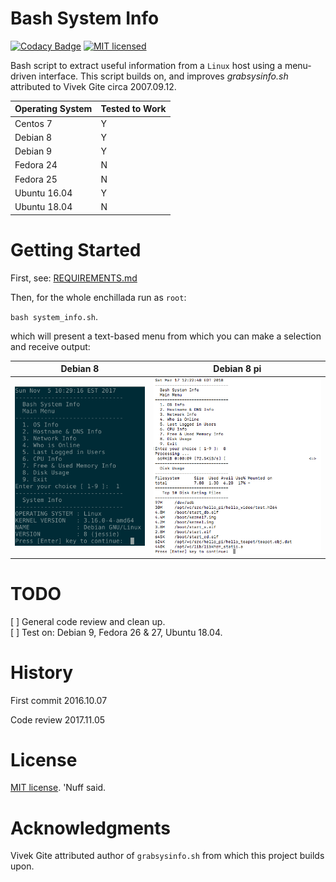 # Bash System Info 
[![Codacy Badge](https://api.codacy.com/project/badge/Grade/5a3b5bbe370e409a96a0de70b1c95c31)](https://www.codacy.com/app/marshki/bash_sys_info?utm_source=github.com&amp;utm_medium=referral&amp;utm_content=marshki/bash_sys_info&amp;utm_campaign=Badge_Grade)
[![MIT licensed](https://img.shields.io/badge/license-MIT-blue.svg)](https://raw.githubusercontent.com/hyperium/hyper/master/LICENSE)

Bash script to extract useful information from a `Linux` host using a menu-driven interface.
This script builds on, and improves *grabsysinfo.sh* attributed to Vivek Gite circa 2007.09.12. 

Operating System | Tested to Work  
-----------------|---------------
Centos 7         | Y
Debian 8         | Y 
Debian 9         | Y 
Fedora 24        | N
Fedora 25        | N
Ubuntu 16.04     | Y 
Ubuntu 18.04     | N

# Getting Started 

First, see: [REQUIREMENTS.md](https://github.com/marshki/bash_sys_info/blob/master/REQUIREMENTS.md)

Then, for the whole enchillada run as `root`: 

`bash system_info.sh`. 

which will present a text-based menu from which you can make a selection and receive output:
 
Debian 8     | Debian 8 pi 
----------   | -----------
![Alt text](https://github.com/marshki/bash_sys_info/blob/master/docs/screen_grab.png "Deb_think") | ![Alt text](https://github.com/marshki/bash_sys_info/blob/master/docs/screen_grab_2.png "Deb_pi")
 
# TODO

[ ] General code review and clean up.  
[ ] Test on: Debian 9, Fedora 26 & 27, Ubuntu 18.04.  

# History 

First commit 2016.10.07

Code review 2017.11.05 

# License 

[MIT license](https://opensource.org/licenses/MIT). 'Nuff said. 

# Acknowledgments 

Vivek Gite attributed author of `grabsysinfo.sh` from which this project builds upon. 
